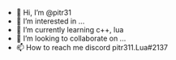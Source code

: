 - 👋 Hi, I’m @pitr31
- 👀 I’m interested in ...
- 🌱 I’m currently learning c++, lua
- 💞️ I’m looking to collaborate on ...
- 📫 How to reach me discord pitr311.Lua#2137

<!---
pitr31/pitr31 is a ✨ special ✨ repository because its `README.md` (this file) appears on your GitHub profile.
You can click the Preview link to take a look at your changes.
--->
